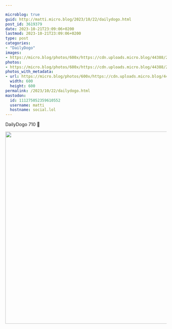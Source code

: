 ```yaml
---

microblog: true
guid: http://matti.micro.blog/2023/10/22/dailydogo.html
post_id: 3619379
date: 2023-10-21T23:09:06+0200
lastmod: 2023-10-21T23:09:06+0200
type: post
categories:
- "DailyDogo"
images:
- https://micro.blog/photos/600x/https://cdn.uploads.micro.blog/44388/2023/3d4ec85d188a4d07aa81f83283f139e1.jpg
photos:
- https://micro.blog/photos/600x/https://cdn.uploads.micro.blog/44388/2023/3d4ec85d188a4d07aa81f83283f139e1.jpg
photos_with_metadata:
- url: https://micro.blog/photos/600x/https://cdn.uploads.micro.blog/44388/2023/3d4ec85d188a4d07aa81f83283f139e1.jpg
  width: 600
  height: 600
permalink: /2023/10/22/dailydogo.html
mastodon:
  id: 111275052359610552
  username: matti
  hostname: social.lol
---
```

DailyDogo 710 🐶

<img src="/media/uploads/2023/3d4ec85d188a4d07aa81f83283f139e1.jpg" width="600" height="600" alt="" />
